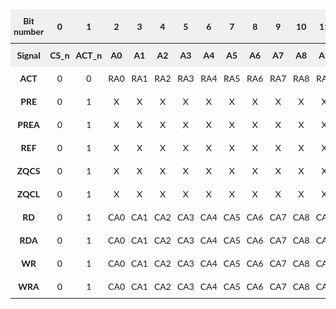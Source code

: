 <style type="text/css">
.tg  {border-collapse:collapse;border-spacing:0;width:100%;}
.tg td{border:.05rem solid var(--md-typeset-table-color);font-family:Lato;font-size:14px;
  overflow:hidden;padding:10px 5px;word-break:normal;}
.tg th{border:.05rem solid var(--md-typeset-table-color);font-family:Lato;font-size:14px;
  font-weight:normal;overflow:hidden;padding:10px 5px;word-break:normal;}
.tg .tg-uo3k{background-color:rgba(183,183,183,.2);font-weight:bold;text-align:center;vertical-align:bottom}
.tg .tg-wa1i{font-weight:bold;text-align:center;vertical-align:middle}
.tg .tg-f9t6{background-color:rgba(183,183,183,.2);font-weight:bold;text-align:center;vertical-align:middle}
.tg .tg-8d8j{text-align:center;vertical-align:bottom}
.tg .tg-nrix{text-align:center;vertical-align:middle}
</style>
<table class="tg"><thead>
  <tr>
    <th class="tg-f9t6"><span style="font-weight:bold;background-color:rgba(183,183,183,.0)">Bit number</span></th>
    <th class="tg-f9t6"><span style="font-weight:bold;background-color:rgba(183,183,183,.0)">0</span></th>
    <th class="tg-f9t6"><span style="font-weight:bold;background-color:rgba(183,183,183,.0)">1</span></th>
    <th class="tg-f9t6"><span style="font-weight:bold;background-color:rgba(183,183,183,.0)">2</span></th>
    <th class="tg-f9t6"><span style="font-weight:bold;background-color:rgba(183,183,183,.0)">3</span></th>
    <th class="tg-f9t6"><span style="font-weight:bold;background-color:rgba(183,183,183,.0)">4</span></th>
    <th class="tg-f9t6"><span style="font-weight:bold;background-color:rgba(183,183,183,.0)">5</span></th>
    <th class="tg-f9t6"><span style="font-weight:bold;background-color:rgba(183,183,183,.0)">6</span></th>
    <th class="tg-f9t6"><span style="font-weight:bold;background-color:rgba(183,183,183,.0)">7</span></th>
    <th class="tg-f9t6"><span style="font-weight:bold;background-color:rgba(183,183,183,.0)">8</span></th>
    <th class="tg-f9t6"><span style="font-weight:bold;background-color:rgba(183,183,183,.0)">9</span></th>
    <th class="tg-f9t6"><span style="font-weight:bold;background-color:rgba(183,183,183,.0)">10</span></th>
    <th class="tg-f9t6"><span style="font-weight:bold;background-color:rgba(183,183,183,.0)">11</span></th>
    <th class="tg-f9t6"><span style="font-weight:bold;background-color:rgba(183,183,183,.0)">12</span></th>
    <th class="tg-f9t6"><span style="font-weight:bold;background-color:rgba(183,183,183,.0)">13</span></th>
    <th class="tg-f9t6"><span style="font-weight:bold;background-color:rgba(183,183,183,.0)">14</span></th>
    <th class="tg-f9t6"><span style="font-weight:bold;background-color:rgba(183,183,183,.0)">15</span></th>
    <th class="tg-f9t6"><span style="font-weight:bold;background-color:rgba(183,183,183,.0)">16</span></th>
    <th class="tg-f9t6"><span style="font-weight:bold;background-color:rgba(183,183,183,.0)">17</span></th>
    <th class="tg-f9t6"><span style="font-weight:bold;background-color:rgba(183,183,183,.0)">18</span></th>
    <th class="tg-f9t6"><span style="font-weight:bold;background-color:rgba(183,183,183,.0)">19</span></th>
    <th class="tg-f9t6"><span style="font-weight:bold;background-color:rgba(183,183,183,.0)">20</span></th>
    <th class="tg-f9t6"><span style="font-weight:bold;background-color:rgba(183,183,183,.0)">21</span></th>
    <th class="tg-f9t6"><span style="font-weight:bold;background-color:rgba(183,183,183,.0)">22</span></th>
    <th class="tg-f9t6"><span style="font-weight:bold;background-color:rgba(183,183,183,.0)">23</span></th>
  </tr>
</thead>
<tbody>
  <tr>
    <td class="tg-f9t6"><span style="font-weight:bold;background-color:rgba(183,183,183,.0)">Signal</span></td>
    <td class="tg-uo3k"><span style="font-weight:bold;background-color:rgba(183,183,183,.0)">CS_n</span></td>
    <td class="tg-f9t6"><span style="font-weight:bold;background-color:rgba(183,183,183,.0)">ACT_n</span></td>
    <td class="tg-f9t6"><span style="font-weight:bold;background-color:rgba(183,183,183,.0)">A0</span></td>
    <td class="tg-f9t6"><span style="font-weight:bold;background-color:rgba(183,183,183,.0)">A1</span></td>
    <td class="tg-f9t6"><span style="font-weight:bold;background-color:rgba(183,183,183,.0)">A2</span></td>
    <td class="tg-f9t6"><span style="font-weight:bold;background-color:rgba(183,183,183,.0)">A3</span></td>
    <td class="tg-f9t6"><span style="font-weight:bold;background-color:rgba(183,183,183,.0)">A4</span></td>
    <td class="tg-f9t6"><span style="font-weight:bold;background-color:rgba(183,183,183,.0)">A5</span></td>
    <td class="tg-f9t6"><span style="font-weight:bold;background-color:rgba(183,183,183,.0)">A6</span></td>
    <td class="tg-f9t6"><span style="font-weight:bold;background-color:rgba(183,183,183,.0)">A7</span></td>
    <td class="tg-f9t6"><span style="font-weight:bold;background-color:rgba(183,183,183,.0)">A8</span></td>
    <td class="tg-f9t6"><span style="font-weight:bold;background-color:rgba(183,183,183,.0)">A9</span></td>
    <td class="tg-f9t6"><span style="font-weight:bold;background-color:rgba(183,183,183,.0)">A10/AP</span></td>
    <td class="tg-f9t6"><span style="font-weight:bold;background-color:rgba(183,183,183,.0)">A11</span></td>
    <td class="tg-f9t6"><span style="font-weight:bold;background-color:rgba(183,183,183,.0)">A12/BC_n</span></td>
    <td class="tg-f9t6"><span style="font-weight:bold;background-color:rgba(183,183,183,.0)">A13</span></td>
    <td class="tg-f9t6"><span style="font-weight:bold;background-color:rgba(183,183,183,.0)">A14/WE_n</span></td>
    <td class="tg-f9t6"><span style="font-weight:bold;background-color:rgba(183,183,183,.0)">A15/CAS_n</span></td>
    <td class="tg-f9t6"><span style="font-weight:bold;background-color:rgba(183,183,183,.0)">A16/RAS_n</span></td>
    <td class="tg-f9t6"><span style="font-weight:bold;background-color:rgba(183,183,183,.0)">A17</span></td>
    <td class="tg-f9t6"><span style="font-weight:bold;background-color:rgba(183,183,183,.0)">BA0</span></td>
    <td class="tg-f9t6"><span style="font-weight:bold;background-color:rgba(183,183,183,.0)">BA1</span></td>
    <td class="tg-f9t6"><span style="font-weight:bold;background-color:rgba(183,183,183,.0)">BG0</span></td>
    <td class="tg-f9t6"><span style="font-weight:bold;background-color:rgba(183,183,183,.0)">BG1</span></td>
  </tr>
  <tr>
    <td class="tg-wa1i"><span style="font-weight:bold">ACT</span></td>
    <td class="tg-8d8j">0</td>
    <td class="tg-nrix">0</td>
    <td class="tg-nrix">RA0</td>
    <td class="tg-nrix">RA1</td>
    <td class="tg-nrix">RA2</td>
    <td class="tg-nrix">RA3</td>
    <td class="tg-nrix">RA4</td>
    <td class="tg-nrix">RA5</td>
    <td class="tg-nrix">RA6</td>
    <td class="tg-nrix">RA7</td>
    <td class="tg-nrix">RA8</td>
    <td class="tg-nrix">RA9</td>
    <td class="tg-nrix">RA10</td>
    <td class="tg-nrix">RA11</td>
    <td class="tg-nrix">RA12</td>
    <td class="tg-nrix">RA13</td>
    <td class="tg-nrix">RA14</td>
    <td class="tg-nrix">RA15</td>
    <td class="tg-nrix">RA16</td>
    <td class="tg-nrix">RA17</td>
    <td class="tg-nrix">BA0</td>
    <td class="tg-nrix">BA1</td>
    <td class="tg-nrix">BG0</td>
    <td class="tg-nrix">BG1</td>
  </tr>
  <tr>
    <td class="tg-wa1i"><span style="font-weight:bold">PRE</span></td>
    <td class="tg-8d8j">0</td>
    <td class="tg-nrix">1</td>
    <td class="tg-nrix">X</td>
    <td class="tg-nrix">X</td>
    <td class="tg-nrix">X</td>
    <td class="tg-nrix">X</td>
    <td class="tg-nrix">X</td>
    <td class="tg-nrix">X</td>
    <td class="tg-nrix">X</td>
    <td class="tg-nrix">X</td>
    <td class="tg-nrix">X</td>
    <td class="tg-nrix">X</td>
    <td class="tg-nrix">0</td>
    <td class="tg-nrix">X</td>
    <td class="tg-nrix">X</td>
    <td class="tg-nrix">X</td>
    <td class="tg-nrix">0</td>
    <td class="tg-nrix">1</td>
    <td class="tg-nrix">0</td>
    <td class="tg-nrix">X</td>
    <td class="tg-nrix">BA0</td>
    <td class="tg-nrix">BA1</td>
    <td class="tg-nrix">BG0</td>
    <td class="tg-nrix">BG1</td>
  </tr>
  <tr>
    <td class="tg-wa1i"><span style="font-weight:bold">PREA</span></td>
    <td class="tg-8d8j">0</td>
    <td class="tg-nrix">1</td>
    <td class="tg-nrix">X</td>
    <td class="tg-nrix">X</td>
    <td class="tg-nrix">X</td>
    <td class="tg-nrix">X</td>
    <td class="tg-nrix">X</td>
    <td class="tg-nrix">X</td>
    <td class="tg-nrix">X</td>
    <td class="tg-nrix">X</td>
    <td class="tg-nrix">X</td>
    <td class="tg-nrix">X</td>
    <td class="tg-nrix">1</td>
    <td class="tg-nrix">X</td>
    <td class="tg-nrix">X</td>
    <td class="tg-nrix">X</td>
    <td class="tg-nrix">0</td>
    <td class="tg-nrix">1</td>
    <td class="tg-nrix">0</td>
    <td class="tg-nrix">X</td>
    <td class="tg-nrix">X</td>
    <td class="tg-nrix">X</td>
    <td class="tg-nrix">X</td>
    <td class="tg-nrix">X</td>
  </tr>
  <tr>
    <td class="tg-wa1i"><span style="font-weight:bold">REF</span></td>
    <td class="tg-8d8j">0</td>
    <td class="tg-nrix">1</td>
    <td class="tg-nrix">X</td>
    <td class="tg-nrix">X</td>
    <td class="tg-nrix">X</td>
    <td class="tg-nrix">X</td>
    <td class="tg-nrix">X</td>
    <td class="tg-nrix">X</td>
    <td class="tg-nrix">X</td>
    <td class="tg-nrix">X</td>
    <td class="tg-nrix">X</td>
    <td class="tg-nrix">X</td>
    <td class="tg-nrix">X</td>
    <td class="tg-nrix">X</td>
    <td class="tg-nrix">X</td>
    <td class="tg-nrix">X</td>
    <td class="tg-nrix">1</td>
    <td class="tg-nrix">0</td>
    <td class="tg-nrix">0</td>
    <td class="tg-nrix">X</td>
    <td class="tg-nrix">X</td>
    <td class="tg-nrix">X</td>
    <td class="tg-nrix">X</td>
    <td class="tg-nrix">X</td>
  </tr>
  <tr>
    <td class="tg-wa1i"><span style="font-weight:bold">ZQCS</span></td>
    <td class="tg-8d8j">0</td>
    <td class="tg-nrix">1</td>
    <td class="tg-nrix">X</td>
    <td class="tg-nrix">X</td>
    <td class="tg-nrix">X</td>
    <td class="tg-nrix">X</td>
    <td class="tg-nrix">X</td>
    <td class="tg-nrix">X</td>
    <td class="tg-nrix">X</td>
    <td class="tg-nrix">X</td>
    <td class="tg-nrix">X</td>
    <td class="tg-nrix">X</td>
    <td class="tg-nrix">0</td>
    <td class="tg-nrix">X</td>
    <td class="tg-nrix">X</td>
    <td class="tg-nrix">X</td>
    <td class="tg-nrix">0</td>
    <td class="tg-nrix">1</td>
    <td class="tg-nrix">1</td>
    <td class="tg-nrix">X</td>
    <td class="tg-nrix">X</td>
    <td class="tg-nrix">X</td>
    <td class="tg-nrix">X</td>
    <td class="tg-nrix">X</td>
  </tr>
  <tr>
    <td class="tg-wa1i"><span style="font-weight:bold">ZQCL</span></td>
    <td class="tg-8d8j">0</td>
    <td class="tg-nrix">1</td>
    <td class="tg-nrix">X</td>
    <td class="tg-nrix">X</td>
    <td class="tg-nrix">X</td>
    <td class="tg-nrix">X</td>
    <td class="tg-nrix">X</td>
    <td class="tg-nrix">X</td>
    <td class="tg-nrix">X</td>
    <td class="tg-nrix">X</td>
    <td class="tg-nrix">X</td>
    <td class="tg-nrix">X</td>
    <td class="tg-nrix">1</td>
    <td class="tg-nrix">X</td>
    <td class="tg-nrix">X</td>
    <td class="tg-nrix">X</td>
    <td class="tg-nrix">0</td>
    <td class="tg-nrix">1</td>
    <td class="tg-nrix">1</td>
    <td class="tg-nrix">X</td>
    <td class="tg-nrix">X</td>
    <td class="tg-nrix">X</td>
    <td class="tg-nrix">X</td>
    <td class="tg-nrix">X</td>
  </tr>
  <tr>
    <td class="tg-wa1i"><span style="font-weight:bold">RD</span></td>
    <td class="tg-8d8j">0</td>
    <td class="tg-nrix">1</td>
    <td class="tg-nrix">CA0</td>
    <td class="tg-nrix">CA1</td>
    <td class="tg-nrix">CA2</td>
    <td class="tg-nrix">CA3</td>
    <td class="tg-nrix">CA4</td>
    <td class="tg-nrix">CA5</td>
    <td class="tg-nrix">CA6</td>
    <td class="tg-nrix">CA7</td>
    <td class="tg-nrix">CA8</td>
    <td class="tg-nrix">CA9</td>
    <td class="tg-nrix">0</td>
    <td class="tg-nrix">X</td>
    <td class="tg-nrix">X</td>
    <td class="tg-nrix">X</td>
    <td class="tg-nrix">1</td>
    <td class="tg-nrix">0</td>
    <td class="tg-nrix">1</td>
    <td class="tg-nrix">X</td>
    <td class="tg-nrix">BA0</td>
    <td class="tg-nrix">BA1</td>
    <td class="tg-nrix">BG0</td>
    <td class="tg-nrix">BG1</td>
  </tr>
  <tr>
    <td class="tg-wa1i"><span style="font-weight:bold">RDA</span></td>
    <td class="tg-8d8j">0</td>
    <td class="tg-nrix">1</td>
    <td class="tg-nrix">CA0</td>
    <td class="tg-nrix">CA1</td>
    <td class="tg-nrix">CA2</td>
    <td class="tg-nrix">CA3</td>
    <td class="tg-nrix">CA4</td>
    <td class="tg-nrix">CA5</td>
    <td class="tg-nrix">CA6</td>
    <td class="tg-nrix">CA7</td>
    <td class="tg-nrix">CA8</td>
    <td class="tg-nrix">CA9</td>
    <td class="tg-nrix">1</td>
    <td class="tg-nrix">X</td>
    <td class="tg-nrix">X</td>
    <td class="tg-nrix">X</td>
    <td class="tg-nrix">1</td>
    <td class="tg-nrix">0</td>
    <td class="tg-nrix">1</td>
    <td class="tg-nrix">X</td>
    <td class="tg-nrix">BA0</td>
    <td class="tg-nrix">BA1</td>
    <td class="tg-nrix">BG0</td>
    <td class="tg-nrix">BG1</td>
  </tr>
  <tr>
    <td class="tg-wa1i"><span style="font-weight:bold">WR</span></td>
    <td class="tg-8d8j">0</td>
    <td class="tg-nrix">1</td>
    <td class="tg-nrix">CA0</td>
    <td class="tg-nrix">CA1</td>
    <td class="tg-nrix">CA2</td>
    <td class="tg-nrix">CA3</td>
    <td class="tg-nrix">CA4</td>
    <td class="tg-nrix">CA5</td>
    <td class="tg-nrix">CA6</td>
    <td class="tg-nrix">CA7</td>
    <td class="tg-nrix">CA8</td>
    <td class="tg-nrix">CA9</td>
    <td class="tg-nrix">0</td>
    <td class="tg-nrix">X</td>
    <td class="tg-nrix">X</td>
    <td class="tg-nrix">X</td>
    <td class="tg-nrix">0</td>
    <td class="tg-nrix">0</td>
    <td class="tg-nrix">1</td>
    <td class="tg-nrix">X</td>
    <td class="tg-nrix">BA0</td>
    <td class="tg-nrix">BA1</td>
    <td class="tg-nrix">BG0</td>
    <td class="tg-nrix">BG1</td>
  </tr>
  <tr>
    <td class="tg-wa1i"><span style="font-weight:bold">WRA</span></td>
    <td class="tg-8d8j">0</td>
    <td class="tg-nrix">1</td>
    <td class="tg-nrix">CA0</td>
    <td class="tg-nrix">CA1</td>
    <td class="tg-nrix">CA2</td>
    <td class="tg-nrix">CA3</td>
    <td class="tg-nrix">CA4</td>
    <td class="tg-nrix">CA5</td>
    <td class="tg-nrix">CA6</td>
    <td class="tg-nrix">CA7</td>
    <td class="tg-nrix">CA8</td>
    <td class="tg-nrix">CA9</td>
    <td class="tg-nrix">1</td>
    <td class="tg-nrix">X</td>
    <td class="tg-nrix">X</td>
    <td class="tg-nrix">X</td>
    <td class="tg-nrix">0</td>
    <td class="tg-nrix">0</td>
    <td class="tg-nrix">1</td>
    <td class="tg-nrix">X</td>
    <td class="tg-nrix">BA0</td>
    <td class="tg-nrix">BA1</td>
    <td class="tg-nrix">BG0</td>
    <td class="tg-nrix">BG1</td>
  </tr>
</tbody></table>